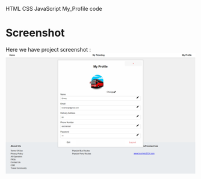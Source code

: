 HTML CSS JavaScript My_Profile code
# Screenshot
Here we have project screenshot :
![screenshot](Profiles.png)
